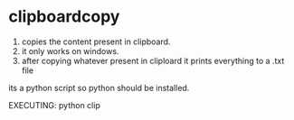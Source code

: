# clipboardcopy
1. copies the content present in clipboard.
2. it only works on windows.
3. after copying whatever present in cliploard it prints everything to a .txt file

its a python script so python should be installed.


EXECUTING:
python clip
